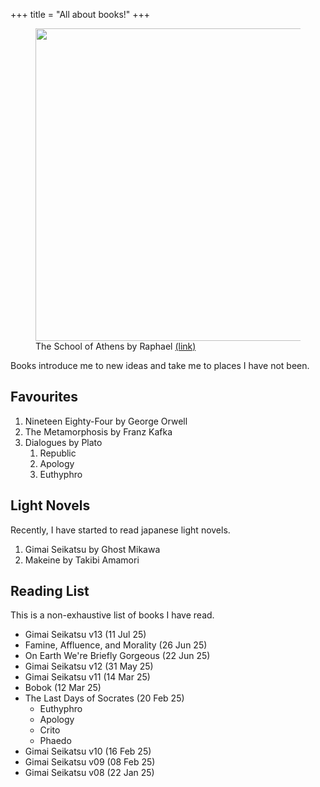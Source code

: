 +++
title = "All about books!"
+++

<figure>
    <img
        src="https://upload.wikimedia.org/wikipedia/commons/4/49/%22The_School_of_Athens%22_by_Raffaello_Sanzio_da_Urbino.jpg"
        height="500px"
    />
    <figcaption>
        The School of Athens by Raphael
        <a
            href="https://en.wikipedia.org/wiki/The_School_of_Athens"
        >
            (link)
        </a>
    </figcaption>
</figure>

Books introduce me to new ideas and take me to places I have not been.

## Favourites

1. Nineteen Eighty-Four by George Orwell
1. The Metamorphosis by Franz Kafka
1. Dialogues by Plato
    1. Republic
    1. Apology
    1. Euthyphro

## Light Novels

Recently, I have started to read japanese light novels.

1. Gimai Seikatsu by Ghost Mikawa
1. Makeine by Takibi Amamori

## Reading List

This is a non-exhaustive list of books I have read.

- Gimai Seikatsu v13 (11 Jul 25)
- Famine, Affluence, and Morality (26 Jun 25)
- On Earth We're Briefly Gorgeous (22 Jun 25)
- Gimai Seikatsu v12 (31 May 25)
- Gimai Seikatsu v11 (14 Mar 25)
- Bobok (12 Mar 25)
- The Last Days of Socrates (20 Feb 25)
    - Euthyphro
    - Apology
    - Crito
    - Phaedo
- Gimai Seikatsu v10 (16 Feb 25)
- Gimai Seikatsu v09 (08 Feb 25)
- Gimai Seikatsu v08 (22 Jan 25)
